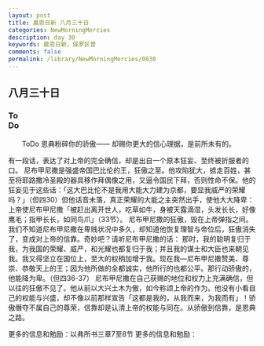 ```yaml
---
layout: post
title: 晨恩日新 八月三十日
categories: NewMorningMercies
description: day 30
keywords: 晨恩日新，保罗区普
comments: false
permalink: /library/NewMorningMercies/0830
---
```


## 八月三十日

### To <br> Do

&emsp;&emsp;ToDo
恩典粉碎你的骄傲——
却赐你更大的信心理据，是前所未有的。
 
有一段话，表达了对上帝的完全确信，却是出自一个原本狂妄、至终被折服者的口。
尼布甲尼撒是强盛帝国巴比伦的王，狂傲之至。他攻陷犹大，掳走百姓，甚至将耶路撒冷圣殿的器具移作拜偶像之用，又逼令国民下拜，否则性命不保。他的狂妄见于这些话：「这大巴比伦不是我用大能大力建为京都，要显我威严的荣耀吗？」（但四30）但他话音未落，真正荣耀的大能之主突然出手，使他大大降卑：上帝使尼布甲尼撒「被赶出离开世人，吃草如牛，身被天露滴湿，头发长长，好像鹰毛；指甲长长，如同鸟爪」（33节）。
尼布甲尼撒的狂傲，毁在上帝弹指之间。我们不知道尼布甲尼撒在卑贱状况中多久，却知道他恢复理智与帝位后，狂傲消失了，变成对上帝的信靠。奇妙吧？请听尼布甲尼撒的话：
那时，我的聪明复归于我，为我国的荣耀、威严，和光耀也都复归于我；并且我的谋士和大臣也来朝见我。我又得坚立在国位上，至大的权柄加增于我。现在我—尼布甲尼撒赞美、尊崇、恭敬天上的王；因为他所做的全都诚实，他所行的也都公平。那行动骄傲的，他能降为卑。（但四36-37）
尼布甲尼撒在自己获赐的地位和权力上充满确信，但以往的狂傲不见了。他从前以大兴土木为傲，如今称颂上帝的作为。他没有小看自己的权能与兴盛，却不像以前那样宣告「这都是我的，从我而来，为我而有」！骄傲僭夺不属自己的尊荣，信靠却是认清上帝的权能与同在。从骄傲到信靠，是恩典之路。
 
更多的信息和勉励：以弗所书三章7至8节
更多的信息和勉励：[]()
